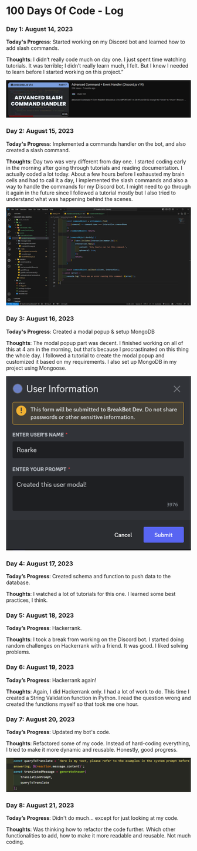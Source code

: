 # 100 Days Of Code - Log

### Day 1: August 14, 2023

**Today's Progress**: Started working on my Discord bot and learned how to add slash commands.

**Thoughts**: I didn’t really code much on day one. I just spent time watching tutorials. It was terrible; I didn’t really learn much, I felt. But I knew I needed to learn before I started working on this project.”

![Alt text](imgs/day1.png)

### Day 2: August 15, 2023

**Today's Progress**: Implemented a commands handler on the bot, and also created a slash command.

**Thoughts**: Day two was very different from day one. I started coding early in the morning after going through tutorials and reading documentation. I actually coded a lot today. About a few hours before I exhausted my brain cells and had to call it a day, I implemented the slash commands and also a way to handle the commands for my Discord bot. I might need to go through it again in the future since I followed a tutorial mostly but I also tried to understand what was happening behind the scenes.

![Alt text](imgs/day2.png)

### Day 3: August 16, 2023

**Today's Progress**: Created a modal popup & setup MongoDB

**Thoughts**: The modal popup part was decent. I finished working on all of this at 4 am in the morning, but that’s because I procrastinated on this thing the whole day. I followed a tutorial to create the modal popup and customized it based on my requirements. I also set up MongoDB in my project using Mongoose.

![Alt text](imgs/day3.png)

### Day 4: August 17, 2023

**Today’s Progress**: Created schema and function to push data to the database.

**Thoughts**: I watched a lot of tutorials for this one. I learned some best practices, I think.

### Day 5: August 18, 2023

**Today’s Progress**: Hackerrank.

**Thoughts**: I took a break from working on the Discord bot. I started doing random challenges on Hackerrank with a friend. It was good. I liked solving problems.

### Day 6: August 19, 2023

**Today’s Progress**: Hackerrank again!

**Thoughts**: Again, I did Hackerrank only. I had a lot of work to do. This time I created a String Validation function in Python. I read the question wrong and created the functions myself so that took me one hour.

### Day 7: August 20, 2023

**Today’s Progress**: Updated my bot's code.

**Thoughts**: Refactored some of my code. Instead of hard-coding everything, I tried to make it more dynamic and reusable. Honestly, good progress.

![Alt text](imgs/day7.png)

### Day 8: August 21, 2023

**Today’s Progress**: Didn't do much... except for just looking at my code.

**Thoughts**: Was thinking how to refactor the code further. Which other functionalities to add, how to make it more readable and reusable. Not much coding.
